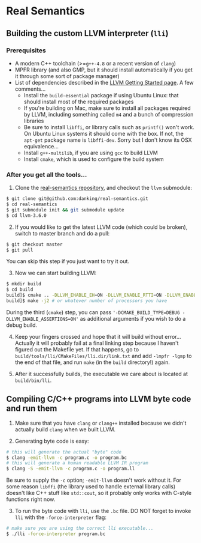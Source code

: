 # Real Semantics

## Building the custom LLVM interpreter (`lli`)

### Prerequisites

 * A modern C++ toolchain (>=`g++-4.8` or a recent version of `clang`)
 * MPFR library (and also GMP, but it should install automatically if you get it through some sort of package manager)
 * List of dependencies described in the [LLVM Getting Started page](http://llvm.org/docs/GettingStarted.html#software). A few comments...
   * Install the `build-essential` package if using Ubuntu Linux: that should install most of the required packages
   * If you're building on Mac, make sure to install all packages required by LLVM, including something called `m4` and a bunch of compression libraries
   * Be sure to install `libffi`, or library calls such as `printf()` won't work. On Ubuntu Linux systems it should come with the box. If not, the `apt-get` package name is `libffi-dev`. Sorry but I don't know its OSX equivalence...
   * Install `g++-multilib`, if you are using `gcc` to build LLVM
   * Install `cmake`, which is used to configure the build system

### After you get all the tools...

1. Clone the [real-semantics repository](https://github.com/danking/real-semantics), and checkout the `llvm` submodule:

```bash
$ git clone git@github.com:danking/real-semantics.git
$ cd real-semantics
$ git submodule init && git submodule update
$ cd llvm-3.6.0
```

2. If you would like to get the latest LLVM code (which could be broken), switch to master branch and do a pull:

```bash
$ git checkout master
$ git pull
```

You can skip this step if you just want to try it out.

3. Now we can start building LLVM:

```bash
$ mkdir build
$ cd build
build]$ cmake .. -DLLVM_ENABLE_EH=ON -DLLVM_ENABLE_RTTI=ON -DLLVM_ENABLE_FFI=ON
build]$ make -j2 # or whatever number of processors you have
```

During the third (`cmake`) step, you can pass `'-DCMAKE_BUILD_TYPE=DEBUG -DLLVM_ENABLE_ASSERTIONS=ON'` as additional arguments if you wish to do a debug build.

4. Keep your fingers crossed and hope that it will build without error... Actually it will probably fail at a final linking step because I haven't figured out the Makefile yet. If that happens, go to `build/tools/lli/CMakeFiles/lli.dir/link.txt` and add `-lmpfr -lgmp` to the end of that file, and run `make` (in the `build` directory!) again.

5. After it successfully builds, the executable we care about is located at `build/bin/lli`.

## Compiling C/C++ programs into LLVM byte code and run them

1. Make sure that you have `clang` or `clang++` installed because we didn't actually build `clang` when we built LLVM.

2. Generating byte code is easy:

```bash
# this will generate the actual "byte" code
$ clang -emit-llvm -c program.c -o program.bc
# this will generate a human readable LLVM IR program
$ clang -S -emit-llvm -c program.c -o program.ll
```

Be sure to supply the `-c` option; `-emit-llvm` doesn't work without it. For some reason `libffi` (the library used to handle external library calls) doesn't like C++ stuff like `std::cout`, so it probably only works with C-style functions right now.

3. To run the byte code with `lli`, use the `.bc` file. DO NOT forget to invoke `lli` with the `-force-interpreter` flag:
```bash
# make sure you are using the correct lli executable...
$ ./lli -force-interpreter program.bc
```
